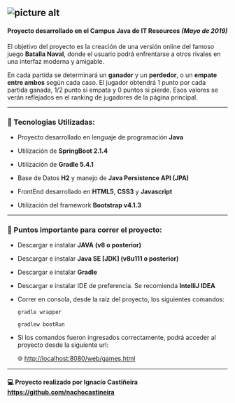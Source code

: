 ![picture alt](https://oi410.photobucket.com/albums/pp182/nacho_0804/salvobn_zpsccbovp3l.png "Title is optional")
------------------------------------

#### Proyecto desarrollado en el Campus Java de IT Resources ___(Mayo de 2019)___ 
 El objetivo del proyecto es la creación de una versión online del famoso juego __Batalla Naval__, donde el usuario podrá enfrentarse a otros rivales en una interfaz moderna y amigable. 

En cada partida se determinará un __ganador__ y un __perdedor__, o un __empate entre ambos__ según cada caso. El jugador obtendrá 1 punto por cada partida ganada, 1/2 punto si empata y 0 puntos si pierde. Esos valores se verán reflejados en el ranking de jugadores de la página principal. 

------------------------------------

### :wrench: Tecnologias Utilizadas: ####

* Proyecto desarrollado en lenguaje de programación __Java__

* Utilización de __SpringBoot 2.1.4__

* Utilización de __Gradle 5.4.1__

* Base de Datos __H2__ y manejo de __Java Persistence API (JPA)__

* FrontEnd desarrollado en __HTML5__, __CSS3__ y __Javascript__

* Utilización del framework __Bootstrap v4.1.3__
------------------------------------
 ### :eyes: Puntos importante para correr el proyecto:
  * Descargar e instalar __JAVA (v8 o posterior)__

  * Descargar e instalar __Java SE [JDK] (v8u111 o posterior)__

  * Descargar e instalar __Gradle__

  * Descargar e instalar IDE de preferencia. Se recomienda __IntelliJ IDEA__
 
* Correr en consola, desde la raíz del proyecto, los siguientes comandos:

      gradle wrapper

      gradlew bootRun


* Si los comandos fueron ingresados correctamente, podrá acceder al proyecto desde la siguiente url:

     :globe_with_meridians: <http://localhost:8080/web/games.html>

***
#### :computer:  Proyecto realizado por Ignacio Castiñeira <https://github.com/nachocastineira>

